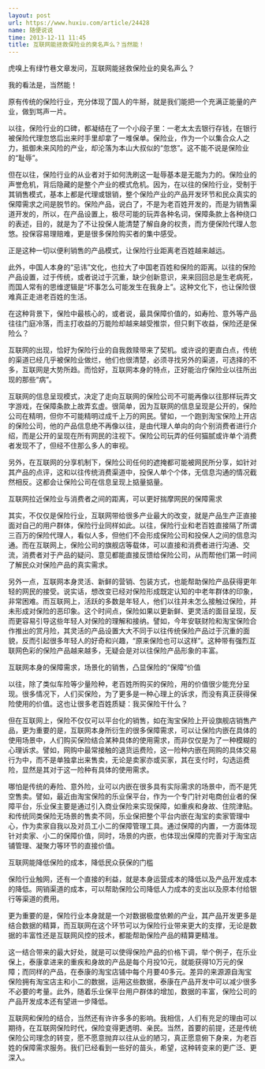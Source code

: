 ```yaml
---
layout: post
url: https://www.huxiu.com/article/24428
name: 随便说说
time: 2013-12-11 11:45
title: 互联网能拯救保险业的臭名声么？当然能！
---
```

虎嗅上有绿竹巷文章发问，互联网能拯救保险业的臭名声么？

我的看法是，当然能！

原有传统的保险行业，充分体现了国人的牛掰，就是我们能把一个充满正能量的产业，做到骂声一片。

以往，保险行业的口碑，都凝结在了一个小段子里：一老太太去银行存钱，在银行被保险代理忽悠后出来时手里却拿了一堆保单。保险业，作为一个以集合众人之力，抵御未来风险的产业，却沦落为本山大叔似的“忽悠”。这不能不说是保险业的“耻辱”。

但在以往，保险行业的从业者对于如何洗刷这一耻辱基本是无能为力的。保险业的声誉危机，背后隐藏的是整个产业的模式危机。因为，在以往的保险行业，受制于其销售模式，基本上都是代理或银销，整个保险产业的产品开发环节和民众真实的保障需求之间是脱节的。保险产品，说白了，不是为老百姓开发的，而是为销售渠道开发的，所以，在产品设置上，极尽可能的玩弄各种名词，保障条款上各种绕口的表述，目的，就是为了不让投保人能清楚了解自身的权责，而方便保险代理人忽悠。投保容易理赔难，更是很多保险购买者的集中感受。

正是这种一切以便利销售的产品模式，让保险行业距离老百姓越来越远。

此外，中国人本身的“忌讳”文化，也拉大了中国老百姓和保险的距离。以往的保险产品设置，过于传统，或者说过于沉重，缺少创新意识，来来回回总是生老病死，而国人常有的思维逻辑是“坏事怎么可能发生在我身上”。这种文化下，也让保险很难真正走进老百姓的生活。

在这种背景下，保险中最核心的，或者说，最具保障价值的，如寿险、意外等产品往往门庭冷落，而主打收益的万能险却越来越受推崇，但只剩下收益，保险还是保险么？

互联网的出现，恰好为保险行业的自我救赎带来了契机。或许说的更直白点，传统的渠道已经几乎被保险业做烂，他们也很清楚，必须寻找另外的渠道，可选择的不多，互联网是大势所趋。而恰好，互联网本身的特点，正好能治疗保险业以往所出现的那些“病”。

互联网的信息呈现模式，决定了走向互联网的保险公司不可能再像以往那样玩弄文字游戏，在保障条款上故弄玄虚。很简单，因为互联网的信息呈现是公开的，保险公司在精明，但你不可能精明过成千上万的网民。譬如，一个跑到淘宝保险上开店的保险公司，他的产品信息绝不再像以往，是由代理人单向的向个别消费者进行介绍，而是公开的呈现在所有网民的注视下。保险公司玩弄的任何猫腻或许单个消费者发现不了，但经不住那么多人的审视。

另外，在互联网的分享机制下，保险公司任何的遮掩都可能被网民所分享，如针对其产品的点评，这和以往传统消费渠道中，投保人单个个体，无信息沟通的情况截然相反。这都会让保险公司在信息呈现上掂量掂量。

互联网拉近保险业与消费者之间的距离，可以更好揣摩网民的保障需求

其实，不仅仅是保险行业，互联网带给很多产业最大的改变，就是产品生产正直接面对自己的用户群体，保险行业同样如此。以往，保险行业和老百姓直接隔了所谓三百万的保险代理人，看似人多，但他们不会形成保险公司和投保人之间的信息沟通。而在互联网上，保险公司的旗舰店等载体，可以直接和消费者进行沟通、交流，消费者对于产品的疑问、意见都能直接反馈给保险公司，从而帮他们第一时间了解民众对保险产品的真实需求。

另外一点，互联网本身灵活、新鲜的营销、包装方式，也能帮助保险产品获得更年轻的网民的接受。说实话，想改变已经对保险形成既定认知的中老年群体的印象，非常困难。而互联网上，活跃的多数是年轻人，他们以往并未怎么接触过保险，并未形成对保险的恶印象。这个时间点，保险如果以更新鲜、更灵活的面目呈现，反而更容易引导这些年轻人对保险的理解和接纳。譬如，今年安联财险和淘宝保险合作推出的赏月险，其灵活的产品设置大大不同于以往传统保险产品过于沉重的面貌，反而引起很多年轻人的好奇和兴趣，“原来保险也可以这样”。这种带有强烈互联网色彩的保险产品越来越多，无疑会是对以往保险产品形象的丰富。

互联网本身的保障需求，场景化的销售，凸显保险的“保障”价值

以往，除了类似车险等少量险种，老百姓所购买的保险，用的价值很少能充分呈现。很多情况下，人们买保险，为了更多是一种心理上的诉求，而没有真正获得保险使用的价值。这也让很多老百姓质疑：我买保险干什么？

但在互联网上，保险不仅仅可以平台化的销售，如在淘宝保险上开设旗舰店销售产品，更为重要的是，互联网本身所衍生的很多保障需求，可以让保险内嵌在具体的使用场景中，人们购买保险结合某种具体的使用需求，而非仅仅是为了一种模糊的心理诉求。譬如，网购中最常接触的退货运费险，这一险种内嵌在网购的具体交易行为中，而不是单独拿出来售卖，无论是卖家亦或买家，其在支付时，勾选运费险，显然是其对于这一险种有具体的使用需求。

哪怕是传统的寿险、意外险，业可以内嵌在很多具有实际需求的场景中，而不是凭空售卖。譬如，最近由淘宝保险的乐业保平台，作为一个专门针对电商创业者的保障平台，乐业保主要是通过引入商业保险来实现保障，如重疾和身故、住院津贴。和传统同类保险无场景的售卖不同，乐业保把整个平台内嵌在淘宝的卖家管理中心，作为卖家自我以及对员工小二的保障管理工具。通过保障的内置，一方面体现针对卖家、小二的保障价值，同时，场景的内嵌，也体现出保障的完善对于淘宝店铺管理、凝聚力等环节的直接价值。

互联网能降低保险的成本，降低民众获保的门槛

保险行业触网，还有一个直接的利益，就是本身运营成本的降低以及产品开发成本的降低。网销渠道的成本，可以帮助保险公司降低人力成本的支出以及原本付给银行等渠道的费用。

更为重要的是，保险行业本身就是一个对数据极度依赖的产业，其产品开发更多是结合数据的精算，而互联网在这个环节可以为保险行业带来更大的支撑，无论是数据的丰富性还是互联网风控的技术，都能帮助保险产品的精算更精准。

这一结合带来的最大好处，就是可以使得保险产品的价格下调，举个例子，在乐业保上，泰康拿进来的重疾和身故的产品是每个月投10元，就能获得10万元的保障；而同样的产品，在泰康的淘宝店铺中每个月要40多元。差异的来源源自淘宝保险拥有淘宝店主和小二的数据，运用这些数据，泰康在产品开发中可以减少很多不必要的考量。此外，随着乐业保平台用户群体的增加，数据的丰富，保险公司的产品开发成本还有望进一步降低。

互联网和保险的结合，当然还有许许多多的影响。我相信，人们有充足的理由可以期待，在互联网保险时代，保险变得更透明、亲民。当然，首要的前提，还是传统保险公司理念的转变，愿不愿意抛弃以往从业的陋习，真正愿意俯下身来，为老百姓的保障需求服务。我们已经看到一些好的苗头，希望，这种转变来的更广泛、更深入。

